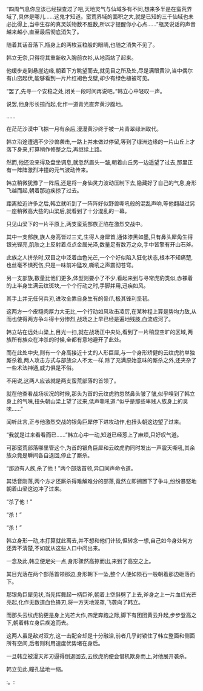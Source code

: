
“四周气息你应该已经探查过了吧,天地灵气与仙域多有不同,想来多半是在蛮荒界域了,具体是哪儿……这鬼才知道。蛮荒界域的面积之大,就是已知的三千仙域也未必比得上,当中生存的真灵妖物数不胜数,所以才提醒你小心点……”瓶灵说话的声音越来越小,直至最后彻底消失了。

随着其话音落下,瓶身上的两枚豆粒般的眼睛,也随之消失不见了。

韩立无奈,只得将其重新收入胸前衣衫,从地面站了起来。

他缓步走到悬崖边缘,朝着下方眺望而去,就见目之所及处,尽是满眼黄沙,当中偶尔有山峦起伏,能够看到一片片红褐色戈壁,却少有绿色植被可见。

“罢了,先寻一个安稳之处,闭关一段时间再说吧。”韩立心中轻叹一声。

说罢,他身形长掠而起,化作一道青光直奔黄沙腹地。

……

在茫茫沙漠中飞掠一月有余后,漫漫黄沙终于被一片青翠绿洲取代。

韩立沿途遭遇不少沙兽袭击,一路上并未做过停留,等到了绿洲边缘的一片山丘上才落下身来,打算稍作修整之后,再继续上路。

然而,他还没来得及盘坐调息,就忽然眉头一皱,朝着山丘另一边遥望了过去,那里正有一阵阵激烈冲撞的元气波动传来。

韩立稍微犹豫了一阵后,还是将一身仙灵力波动压制下去,隐藏好了自己的气息,身形飞越而起,朝着那边疾掠了过去。

距离拉近许多之后,韩立就听到了一阵阵好似野兽嘶吼般的混乱声响,等他翻越过另一座稍微高大些的山梁后,就看到了十分混乱的一幕。

只见山梁下的一片平原上,两支蛮荒部族正陷在激烈交战中。

其中一支部族,族人身高皆过三丈,生得人身犀首,通体漆黑如墨,只有鼻头犀角生得银光锃亮,肌肤之上反射着点点金属光泽,数量足有数万之众,手中皆擎有开山石斧。

此族之人拼杀时,双目之中泛着血色光芒,一个个好似陷入狂化状态,根本不知痛楚,也丝毫不惧死伤,只是一味前冲猛攻,嘶吼之声震彻苍穹。

另一支部族,数量比他们更多,体型则要小了不少,看起来到与寻常虎豹类似,赤裸着的上半身生满云纹斑块,一个个行动之时,手脚并用,迅疾如风。

其手上并无任何兵刃,进攻全靠自身生有的骨爪,极其锋利坚韧。

这两方一个皮糙肉厚力大无比,一个行动如风攻击凌厉,在某种程上算是势均力敌,从而也使得两方争斗得十分惨烈,战场之上早已经是遍地残肢,血流成河了。

韩立站在远处山梁上,目光一扫,就在战场正中央处,看到了一片稍显空旷的区域,两族所有族众在冲杀的时候,全都有意地避开了此处。

而在此处中央,则有一个身高接近十丈的人形巨犀,与一个身形矫健的云纹虎豹单独厮杀着,两人攻击方式与部族众人不太一样,除了充满原始意味的厮杀之外,还夹杂了一些术法神通,威力俱是不俗。

不用说,这两人应该就是两支蛮荒部落的首领了。

就在他查看战场状况的时候,那头为首的云纹虎豹忽然鼻头皱了皱,似乎嗅到了韩立身上的气味,扭头朝山梁上望了过来,低声嘶吼道:“似乎是那些卑贱人族身上的臭味……”

闻听此言,正与他激烈交战的银角巨犀停下进攻动作,也扭头朝这边望了过来。

“我就是过来看看而已……”韩立心中一动,知道已经惹上了麻烦,只好叹气道。

可那蛮荒部落哪里管这个,为首的银角巨犀和云纹虎豹同时发出一声震天嘶吼,其余族众竟是瞬间各自退回,停止了厮杀。

“那边有人族,杀了他！”两个部落首领,异口同声命令道。

其话音刚落,两个方才还厮杀得难解难分的部落,竟然立即搁置下了争斗,纷纷暴怒地朝着山梁这边冲了过来。

“杀了他！”

“杀！”

“杀！”

韩立身形一动,本打算就此离去,并不想和他们计较,但转念一想,自己如今身处何方还弄不清楚,不如就从这些人口中问出来。

一念及此,韩立便足尖一点,身形骤然高掠而出,来到了高空之上。

其目光落在两个部落首领那边,身形朝下一坠,整个人便如陨石一般朝着那边砸落而下。

那银角巨犀见状,当先挥舞起一柄巨斧,朝着上空斜劈了上去,斧身之上一片血红光芒亮起,化作无数道血色锋刃,将一方天地笼罩,飞袭向了韩立。

而那头云纹虎豹更是身上光芒大作,四足奔跑之际,脚下有团团黄云升起,步步登高之下,朝着韩立身后疾追而去。

这两人虽是敌对双方,这一击配合却是十分融洽,前者几乎封锁住了韩立整面和侧面所有空间,后者则利用速度优势堵在身后。

一旦韩立被漫天斧刃逼得倒退回去,云纹虎豹便会借机欺身而上,对他展开袭杀。

韩立见此,瞳孔猛地一缩。

:。:
